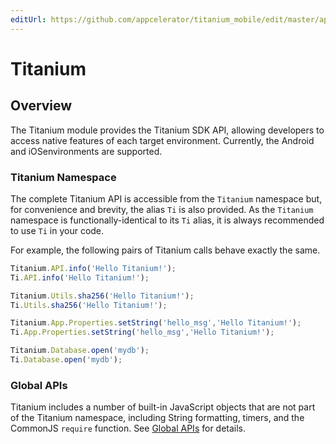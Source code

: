 ```yaml
---
editUrl: https://github.com/appcelerator/titanium_mobile/edit/master/apidoc/Titanium/Titanium.yml
---
```

# Titanium

<TypeHeader/>

## Overview

The Titanium module provides the Titanium SDK API, allowing developers to access native
features of each target environment. Currently, the Android and iOSenvironments are supported.

### Titanium Namespace

The complete Titanium API is accessible from the `Titanium` namespace but, for convenience and
brevity, the alias `Ti` is also provided. As the `Titanium` namespace is functionally-identical
to its `Ti` alias, it is always recommended to use `Ti` in your code.

For example, the following pairs of Titanium calls behave exactly the same.

``` js
Titanium.API.info('Hello Titanium!');
Ti.API.info('Hello Titanium!');

Titanium.Utils.sha256('Hello Titanium!');
Ti.Utils.sha256('Hello Titanium!');

Titanium.App.Properties.setString('hello_msg','Hello Titanium!');
Ti.App.Properties.setString('hello_msg','Hello Titanium!');

Titanium.Database.open('mydb');
Ti.Database.open('mydb');
```

### Global APIs

Titanium includes a number of built-in JavaScript objects that are not part of the Titanium
namespace, including String formatting, timers, and the CommonJS `require` function.
See [Global APIs](Global) for details.

<ApiDocs/>
